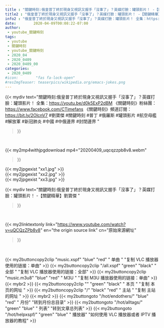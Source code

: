 ```yaml
---
title : "關鍵時刻:俄皇普丁終於現身又視訊又握手「沒事了」？英媒打臉：罐頭影片！ -【關鍵精華】劉寶傑 "
title2 : "俄皇普丁終於現身又視訊又握手「沒事了」？英媒打臉：罐頭影片！ -【關鍵精華】劉寶傑 "
info2 : "俄皇普丁終於現身又視訊又握手「沒事了」？英媒打臉：罐頭影片！ 全集：https://youtu.be/d0k5ExP2dBM  《關鍵時刻》粉絲團：https://www.facebook.com/CTimefans 《關鍵時刻》頻道訂閱：https://bit.ly/2OlcnV7  #劉寶傑 #關鍵時刻 #普丁 #俄羅斯 #罐頭影片 #航空母艦 #解放軍 #新冠肺炎 #中國 #中俄邊界 #封閉邊界 "
date:        2020-04-09T00:08:22-07:00
author:
 - youtube_關鍵時刻
tags:
 - youtube
 - 關鍵時刻
 - youtube_關鍵時刻
 - 2020_04
 - 2020_0409
 - 2020_0409_00
categories:
 - 2020_0409
#icon:        "fas fa-lock-open"
#resImgTeaser: teaserpics/wikipedia.org/emacs-jokes.png
---
```


{{< mydiv text="關鍵時刻:俄皇普丁終於現身又視訊又握手「沒事了」？英媒打臉：罐頭影片！ 全集：https://youtu.be/d0k5ExP2dBM  《關鍵時刻》粉絲團：https://www.facebook.com/CTimefans 《關鍵時刻》頻道訂閱：https://bit.ly/2OlcnV7  #劉寶傑 #關鍵時刻 #普丁 #俄羅斯 #罐頭影片 #航空母艦 #解放軍 #新冠肺炎 #中國 #中俄邊界 #封閉邊界 "
>}}
<br>


{{< my2mp4withjpgdownload mp4="20200409_uqcqzzpb8v8.webm"
>}}

{{< my2jpgexist "xx1.jpg" >}}<br>
{{< my2jpgexist "xx2.jpg" >}}<br>
{{< my2jpgexist "xx3.jpg" >}}<br>



{{< mydiv text="關鍵時刻:俄皇普丁終於現身又視訊又握手「沒事了」？英媒打臉：罐頭影片！ -【關鍵精華】劉寶傑 "
>}}
<br>

{{< my2linktextonly link="https://www.youtube.com/watch?v=uQCQzZPb8v8"
en="the origin source link" cn="原始來源網址"
>}}


<br>

{{< my2buttoncopy2clip "music.xspf"        "blue"   "red"    " 单曲 "  "复制 VLC 播放器使用的链接：单曲" >}} {{< my2buttoncopy2clip "/all.xspf"         "green"  "black"  " 全部 "  "复制 VLC 播放器使用的链接：全部" >}} {{< my2buttoncopy2clip "music.m3u8"        "blue"   "red"    " M3U  "    "复制 M3U 播放器使用的链接：单曲" >}} {{< mybr2 >}} {{< my2buttoncopy2clip ""                  "green"  "black"  " 本页 "    "复制 本页的网址 " >}} {{< my2buttoncopy2clip "/"                 "black"  "red"    " 主站 "    "复制 主站的网址 " >}} {{< mybr2 >}} {{< my2buttongoto      "/hot/endothers/"   "blue"   "red"    " 月份"   "转到月份总目录" >}} {{< my2buttongoto      "/hot/alltags/"     "green"  "blue"   " 列表"   "转到文章总列表" >}} {{< my2buttongoto      "/hot/helpxspf/"    "green"  "blue"   " 播放器" "如何使用 VLC 播放器或者 IPTV 播放器的教程" >}} 
